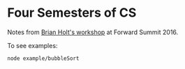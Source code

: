 # Four Semesters of CS

Notes from [Brian Holt's workshop](http://btholt.github.io/four-semesters-of-cs/) at Forward Summit 2016.

To see examples:

```
node example/bubbleSort
```

